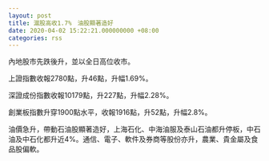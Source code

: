 ```yaml
---
layout: post
title: 滬股高收1.7%　油股顯著造好
date: 2020-04-02 15:22:21.000000000 +08:00
categories: rss
---
```


內地股市先跌後升，並以全日高位收市。

上證指數收報2780點，升46點，升幅1.69%。

深證成份指數收報10179點，升227點，升幅2.28%。

創業板指數升穿1900點水平，收報1916點，升52點，升幅2.8%。

油價急升，帶動石油股顯著造好，上海石化、中海油服及泰山石油都升停板，中石油及中石化都升近4%。通信、電子、軟件及券商等股份亦升，農業、貴金屬及食品股偏軟。
